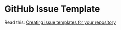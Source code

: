 # GitHub Issue Template

Read this: [Creating issue templates for your repository](https://help.github.com/en/enterprise/2.16/user/articles/creating-issue-templates-for-your-repository)
